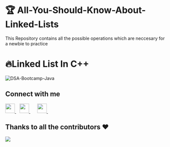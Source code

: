 # 🏆 All-You-Should-Know-About-Linked-Lists
This Repository contains all the possible operations which are neccesary for a newbie to practice


# 🔥Linked List In C++

![DSA-Bootcamp-Java](https://socialify.git.ci/DeepakKumarKhatri/All-You-Should-Know-About-Linked-Lists/image?description=1&font=Inter&language=1&owner=1&pattern=Charlie%20Brown&theme=Dark)

## Connect with me
  <a href="https://twitter.com/DeepakK01847837">
    <img width="30px" src="https://www.vectorlogo.zone/logos/twitter/twitter-official.svg" />
  </a>&ensp;
  <a href="https://www.linkedin.com/in/𝗗𝗲𝗲𝗽𝗮𝗸-𝗞𝘂𝗺𝗮𝗿-2a7262214/">
    <img width="30px" src="https://www.vectorlogo.zone/logos/linkedin/linkedin-icon.svg" />
  </a>&ensp;
  </a>&ensp;
  <a href="https://www.instagram.com/yesiamdeepu/">
    <img width="30px" src="https://www.vectorlogo.zone/logos/instagram/instagram-icon.svg" />
  </a>&ensp;
  </a>
 
## Thanks to all the contributors ❤️
<a href = "https://github.com/DeepakKumarKhatri/All-You-Should-Know-About-Linked-Lists/graphs/contributors">
  <img src = "https://contrib.rocks/image?repo=DeepakKumarKhatri/All-You-Should-Know-About-Linked-Lists"/>
</a>

